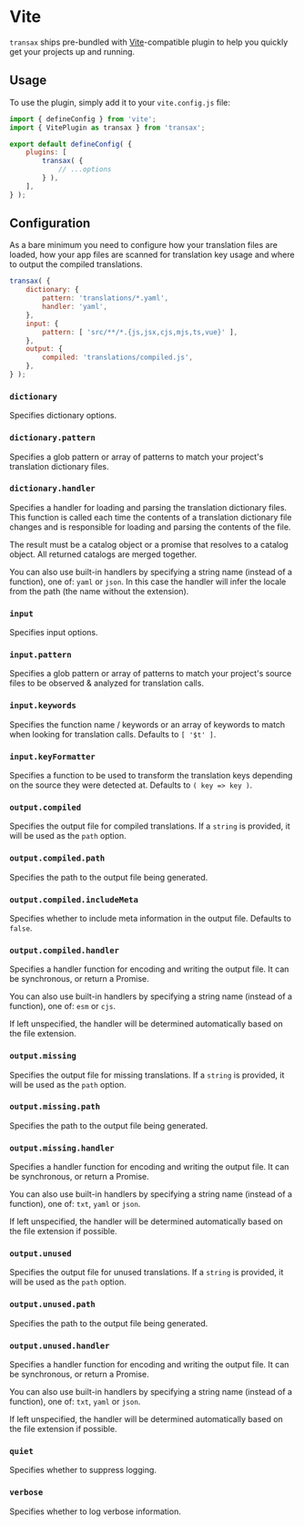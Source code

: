 # Vite
`transax` ships pre-bundled with [Vite](https://vitejs.dev)-compatible plugin to help you quickly get your projects
up and running.

## Usage
To use the plugin, simply add it to your `vite.config.js` file:

```js
import { defineConfig } from 'vite';
import { VitePlugin as transax } from 'transax';

export default defineConfig( {
    plugins: [
        transax( {
            // ...options
        } ),
    ],
} );
```

## Configuration
As a bare minimum you need to configure how your translation files are loaded, how your app files are scanned for
translation key usage and where to output the compiled translations.

```js
transax( {
    dictionary: {
        pattern: 'translations/*.yaml',
        handler: 'yaml',
    },
    input: {
        pattern: [ 'src/**/*.{js,jsx,cjs,mjs,ts,vue}' ],
    },
    output: {
        compiled: 'translations/compiled.js',
    },
} );
```

### `dictionary`
Specifies dictionary options.

### `dictionary.pattern`
Specifies a glob pattern or array of patterns to match your project's translation dictionary files.

### `dictionary.handler`
Specifies a handler for loading and parsing the translation dictionary files.
This function is called each time the contents of a translation dictionary file changes and is responsible for
loading and parsing the contents of the file.

The result must be a catalog object or a promise that resolves to a catalog object.
All returned catalogs are merged together.

You can also use built-in handlers by specifying a string name (instead of a function), one of:
`yaml` or `json`. In this case the handler will infer the locale from the path (the name without the extension).

### `input`
Specifies input options.

### `input.pattern`
Specifies a glob pattern or array of patterns to match your project's source files to be observed & analyzed for
translation calls.

### `input.keywords`
Specifies the function name / keywords or an array of keywords to match when looking for translation calls.
Defaults to `[ '$t' ]`.

### `input.keyFormatter`
Specifies a function to be used to transform the translation keys depending on the source they were detected at.
Defaults to `( key => key )`.

### `output.compiled`
Specifies the output file for compiled translations.
If a `string` is provided, it will be used as the `path` option.

### `output.compiled.path`
Specifies the path to the output file being generated.

### `output.compiled.includeMeta`
Specifies whether to include meta information in the output file.
Defaults to `false`.

### `output.compiled.handler`
Specifies a handler function for encoding and writing the output file.
It can be synchronous, or return a Promise.

You can also use built-in handlers by specifying a string name (instead of a function), one of: `esm` or `cjs`.

If left unspecified, the handler will be determined automatically based on the file extension.

### `output.missing`
Specifies the output file for missing translations.
If a `string` is provided, it will be used as the `path` option.

### `output.missing.path`
Specifies the path to the output file being generated.

### `output.missing.handler`
Specifies a handler function for encoding and writing the output file.
It can be synchronous, or return a Promise.

You can also use built-in handlers by specifying a string name (instead of a function), one of:
`txt`, `yaml` or `json`.

If left unspecified, the handler will be determined automatically based on the file extension if possible.

### `output.unused`
Specifies the output file for unused translations.
If a `string` is provided, it will be used as the `path` option.

### `output.unused.path`
Specifies the path to the output file being generated.

### `output.unused.handler`
Specifies a handler function for encoding and writing the output file.
It can be synchronous, or return a Promise.

You can also use built-in handlers by specifying a string name (instead of a function), one of:
`txt`, `yaml` or `json`.

If left unspecified, the handler will be determined automatically based on the file extension if possible.

### `quiet`
Specifies whether to suppress logging.

### `verbose`
Specifies whether to log verbose information.
